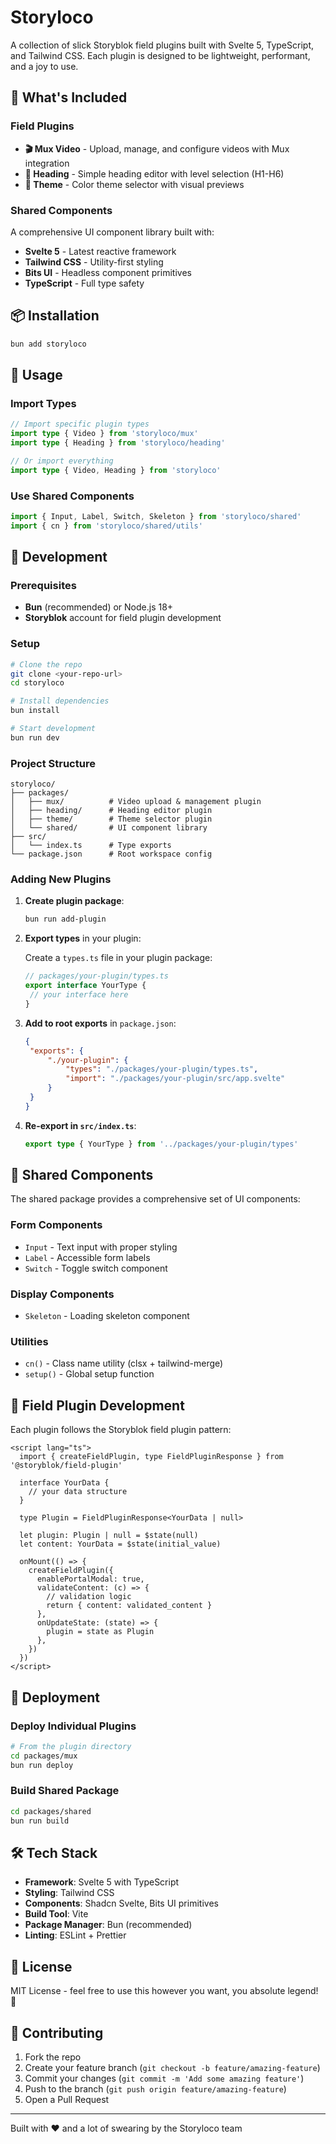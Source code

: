 # Storyloco

A collection of slick Storyblok field plugins built with Svelte 5, TypeScript, and Tailwind CSS. Each plugin is designed to be lightweight, performant, and a joy to use.

## 🚀 What's Included

### Field Plugins

- **🎬 Mux Video** - Upload, manage, and configure videos with Mux integration
- **📝 Heading** - Simple heading editor with level selection (H1-H6)
- **🎨 Theme** - Color theme selector with visual previews

### Shared Components

A comprehensive UI component library built with:

- **Svelte 5** - Latest reactive framework
- **Tailwind CSS** - Utility-first styling
- **Bits UI** - Headless component primitives
- **TypeScript** - Full type safety

## 📦 Installation

```bash
bun add storyloco
```

## 🎯 Usage

### Import Types

```typescript
// Import specific plugin types
import type { Video } from 'storyloco/mux'
import type { Heading } from 'storyloco/heading'

// Or import everything
import type { Video, Heading } from 'storyloco'
```

### Use Shared Components

```typescript
import { Input, Label, Switch, Skeleton } from 'storyloco/shared'
import { cn } from 'storyloco/shared/utils'
```

## 🔧 Development

### Prerequisites

- **Bun** (recommended) or Node.js 18+
- **Storyblok** account for field plugin development

### Setup

```bash
# Clone the repo
git clone <your-repo-url>
cd storyloco

# Install dependencies
bun install

# Start development
bun run dev
```

### Project Structure

```
storyloco/
├── packages/
│   ├── mux/          # Video upload & management plugin
│   ├── heading/      # Heading editor plugin
│   ├── theme/        # Theme selector plugin
│   └── shared/       # UI component library
├── src/
│   └── index.ts      # Type exports
└── package.json      # Root workspace config
```

### Adding New Plugins

1. **Create plugin package**:

   ```bash
   bun run add-plugin
   ```

2. **Export types** in your plugin:

   Create a `types.ts` file in your plugin package:

   ```typescript
   // packages/your-plugin/types.ts
   export interface YourType {
   	// your interface here
   }
   ```

3. **Add to root exports** in `package.json`:

   ```json
   {
   	"exports": {
   		"./your-plugin": {
   			"types": "./packages/your-plugin/types.ts",
   			"import": "./packages/your-plugin/src/app.svelte"
   		}
   	}
   }
   ```

4. **Re-export in `src/index.ts`**:
   ```typescript
   export type { YourType } from '../packages/your-plugin/types'
   ```

## 🎨 Shared Components

The shared package provides a comprehensive set of UI components:

### Form Components

- `Input` - Text input with proper styling
- `Label` - Accessible form labels
- `Switch` - Toggle switch component

### Display Components

- `Skeleton` - Loading skeleton component

### Utilities

- `cn()` - Class name utility (clsx + tailwind-merge)
- `setup()` - Global setup function

## 🔌 Field Plugin Development

Each plugin follows the Storyblok field plugin pattern:

```svelte
<script lang="ts">
  import { createFieldPlugin, type FieldPluginResponse } from '@storyblok/field-plugin'

  interface YourData {
    // your data structure
  }

  type Plugin = FieldPluginResponse<YourData | null>

  let plugin: Plugin | null = $state(null)
  let content: YourData = $state(initial_value)

  onMount(() => {
    createFieldPlugin({
      enablePortalModal: true,
      validateContent: (c) => {
        // validation logic
        return { content: validated_content }
      },
      onUpdateState: (state) => {
        plugin = state as Plugin
      },
    })
  })
</script>
```

## 🚀 Deployment

### Deploy Individual Plugins

```bash
# From the plugin directory
cd packages/mux
bun run deploy
```

### Build Shared Package

```bash
cd packages/shared
bun run build
```

## 🛠️ Tech Stack

- **Framework**: Svelte 5 with TypeScript
- **Styling**: Tailwind CSS
- **Components**: Shadcn Svelte, Bits UI primitives
- **Build Tool**: Vite
- **Package Manager**: Bun (recommended)
- **Linting**: ESLint + Prettier

## 📄 License

MIT License - feel free to use this however you want, you absolute legend! 🎯

## 🤝 Contributing

1. Fork the repo
2. Create your feature branch (`git checkout -b feature/amazing-feature`)
3. Commit your changes (`git commit -m 'Add some amazing feature'`)
4. Push to the branch (`git push origin feature/amazing-feature`)
5. Open a Pull Request

---

Built with ❤️ and a lot of swearing by the Storyloco team
